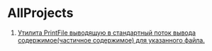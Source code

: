 # AllProjects

1. [Утилита PrintFile выводящую в стандартный  поток вывода содержимое(частичное содержимое)
для указанного файла.](https://github.com/kv1sidisi/Project1_PrintFile)
